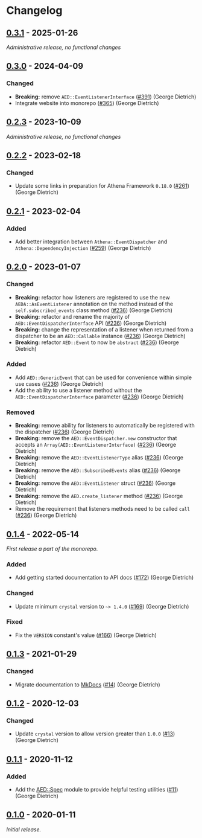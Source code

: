 # Changelog

## [0.3.1] - 2025-01-26

_Administrative release, no functional changes_

[0.3.1]: https://github.com/athena-framework/event-dispatcher/releases/tag/v0.3.1

## [0.3.0] - 2024-04-09

### Changed

- **Breaking:** remove `AED::EventListenerInterface` ([#391]) (George Dietrich)
- Integrate website into monorepo ([#365]) (George Dietrich)

[0.3.0]: https://github.com/athena-framework/event-dispatcher/releases/tag/v0.3.0
[#365]: https://github.com/athena-framework/athena/pull/365
[#391]: https://github.com/athena-framework/athena/pull/391

## [0.2.3] - 2023-10-09

_Administrative release, no functional changes_

[0.2.3]: https://github.com/athena-framework/event-dispatcher/releases/tag/v0.2.3

## [0.2.2] - 2023-02-18

### Changed

- Update some links in preparation for Athena Framework `0.18.0` ([#261]) (George Dietrich)

[0.2.2]: https://github.com/athena-framework/event-dispatcher/releases/tag/v0.2.2
[#261]: https://github.com/athena-framework/athena/pull/261

## [0.2.1] - 2023-02-04

### Added

- Add better integration between `Athena::EventDispatcher` and `Athena::DependencyInjection` ([#259]) (George Dietrich)

[0.2.1]: https://github.com/athena-framework/event-dispatcher/releases/tag/v0.2.1
[#259]: https://github.com/athena-framework/athena/pull/259

## [0.2.0] - 2023-01-07

### Changed

- **Breaking:** refactor how listeners are registered to use the new `AEDA::AsEventListener` annotation on the method instead of the `self.subscribed_events` class method ([#236]) (George Dietrich)
- **Breaking:** refactor and rename the majority of `AED::EventDispatcherInterface` API ([#236]) (George Dietrich)
- **Breaking:** change the representation of a listener when returned from a dispatcher to be an `AED::Callable` instance ([#236]) (George Dietrich)
- **Breaking:** refactor `AED::Event` to now be `abstract` ([#236]) (George Dietrich)

### Added

- Add `AED::GenericEvent` that can be used for convenience within simple use cases ([#236]) (George Dietrich)
- Add the ability to use a listener method without the `AED::EventDispatcherInterface` parameter ([#236]) (George Dietrich)

### Removed

- **Breaking:** remove ability for listeners to automatically be registered with the dispatcher ([#236]) (George Dietrich)
- **Breaking:** remove the `AED::EventDispatcher.new` constructor that accepts an `Array(AED::EventListenerInterface)` ([#236]) (George Dietrich)
- **Breaking:** remove the `AED::EventListenerType` alias ([#236]) (George Dietrich)
- **Breaking:** remove the `AED::SubscribedEvents` alias ([#236]) (George Dietrich)
- **Breaking:** remove the `AED::EventListener` struct ([#236]) (George Dietrich)
- **Breaking:** remove the `AED.create_listener` method ([#236]) (George Dietrich)
- Remove the requirement that listeners methods need to be called `call` ([#236]) (George Dietrich)

[0.2.0]: https://github.com/athena-framework/event-dispatcher/releases/tag/v0.2.0
[#236]: https://github.com/athena-framework/athena/pull/236

## [0.1.4] - 2022-05-14

_First release a part of the monorepo._

### Added

- Add getting started documentation to API docs ([#172]) (George Dietrich)

### Changed

- Update minimum `crystal` version to `~> 1.4.0` ([#169]) (George Dietrich)

### Fixed

- Fix the `VERSION` constant's value ([#166]) (George Dietrich)

[0.1.4]: https://github.com/athena-framework/event-dispatcher/releases/tag/v0.1.4
[#166]: https://github.com/athena-framework/athena/pull/166
[#169]: https://github.com/athena-framework/athena/pull/169
[#172]: https://github.com/athena-framework/athena/pull/172

## [0.1.3] - 2021-01-29

### Changed

- Migrate documentation to [MkDocs](https://mkdocstrings.github.io/crystal/) ([#14]) (George Dietrich)

[0.1.3]: https://github.com/athena-framework/event-dispatcher/releases/tag/v0.1.3
[#14]: https://github.com/athena-framework/event-dispatcher/pull/14

## [0.1.2] - 2020-12-03

### Changed

- Update `crystal` version to allow version greater than `1.0.0` ([#13]) (George Dietrich)

[0.1.2]: https://github.com/athena-framework/event-dispatcher/releases/tag/v0.1.2
[#13]: https://github.com/athena-framework/event-dispatcher/pull/13

## [0.1.1] - 2020-11-12

### Added

- Add the [AED::Spec](https://athenaframework.org/EventDispatcher/Spec/) module to provide helpful testing utilities ([#11]) (George Dietrich)

[0.1.1]: https://github.com/athena-framework/event-dispatcher/releases/tag/v0.1.1
[#11]: https://github.com/athena-framework/event-dispatcher/pull/11

## [0.1.0] - 2020-01-11

_Initial release._

[0.1.0]: https://github.com/athena-framework/event-dispatcher/releases/tag/v0.1.0
